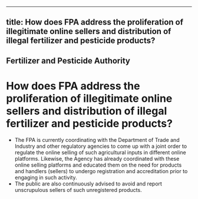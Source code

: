 --- 
 title: How does FPA address the proliferation of illegitimate online sellers and distribution of illegal fertilizer and pesticide products?
 ---

## Fertilizer and Pesticide Authority

# How does FPA address the proliferation of illegitimate online sellers and distribution of illegal fertilizer and pesticide products?


 - The FPA is currently coordinating with the Department of Trade and Industry and other regulatory agencies to come up with a joint order to regulate the online selling of such agricultural inputs in different online platforms. Likewise, the Agency has already coordinated with these online selling platforms and educated them on the need for products and handlers (sellers) to undergo registration and accreditation prior to engaging in such activity.
 - The public are also continuously advised to avoid and report unscrupulous sellers of such unregistered products.
